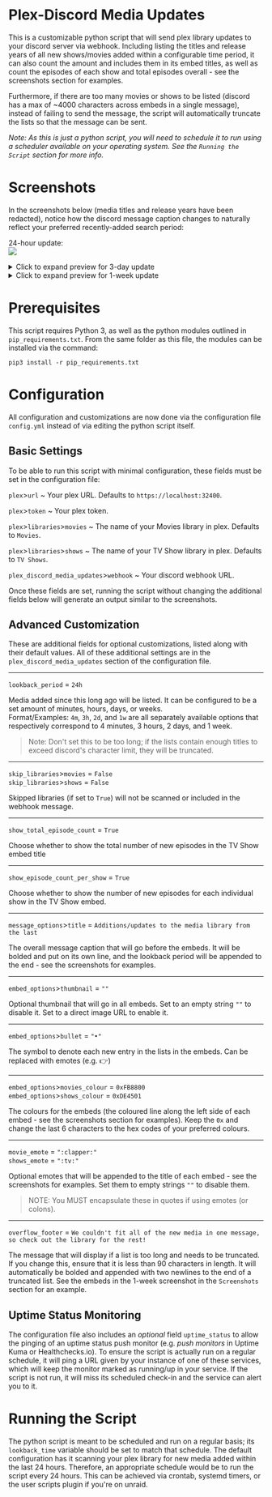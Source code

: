  # Plex-Discord Media Updates

This is a customizable python script that will send plex library updates to your discord server via webhook. Including listing the titles and release years of all new shows/movies added within a configurable time period, it can also count the amount and includes them in its embed titles, as well as count the episodes of each show and total episodes overall - see the screenshots section for examples. 

Furthermore, if there are too many movies or shows to be listed (discord has a max of ~4000 characters across embeds in a single message), instead of failing to send the message, the script will automatically truncate the lists so that the message can be sent.

*Note: As this is just a python script, you will need to schedule it to run using a scheduler available on your operating system. See the `Running the Script` section for more info.*

# Screenshots

In the screenshots below (media titles and release years have been redacted), notice how the discord message caption changes to naturally reflect your preferred recently-added search period:

24-hour update:  
![](https://user-images.githubusercontent.com/44678543/159141632-db133f53-7858-4976-ba12-e2a21fe61590.png)

<details><summary>Click to expand preview for 3-day update</summary>

![](https://user-images.githubusercontent.com/44678543/159141135-09863ac3-bf8c-4402-8e23-c51ee8c2c18f.png)

</details>
<details><summary>Click to expand preview for 1-week update</summary>

Notice that lists that are too long will be automatically truncated and an additional message will be appended to let users know. This is to prevent the webhook from failing to send.
  
![](https://user-images.githubusercontent.com/44678543/159141139-b64742eb-0d6a-42a2-92e3-9f2d503e37ea.png)

</details>

# Prerequisites

This script requires Python 3, as well as the python modules outlined in `pip_requirements.txt`. From the same folder as this file, the modules can be installed via the command:

`pip3 install -r pip_requirements.txt`


# Configuration

All configuration and customizations are now done via the configuration file `config.yml` instead of via editing the python script itself.

## Basic Settings

To be able to run this script with minimal configuration, these fields must be set in the configuration file:

`plex`>`url` ~ Your plex URL. Defaults to `https://localhost:32400`.

`plex`>`token` ~ Your plex token.

`plex`>`libraries`>`movies` ~ The name of your Movies library in plex. Defaults to `Movies`.

`plex`>`libraries`>`shows` ~ The name of your TV Show library in plex. Defaults to `TV Shows`. 

`plex_discord_media_updates`>`webhook` ~ Your discord webhook URL.

Once these fields are set, running the script without changing the additional fields below will generate an output similar to the screenshots.

## Advanced Customization

These are additional fields for optional customizations, listed along with their default values. All of these additional settings are in the `plex_discord_media_updates` section of the configuration file.

---

`lookback_period` = `24h`

Media added since this long ago will be listed. It can be configured to be a set amount of minutes, hours, days, or weeks.  
Format/Examples: `4m`, `3h`, `2d`, and `1w` are all separately available options that respectively correspond to 4 minutes, 3 hours, 2 days, and 1 week.

> Note: Don't set this to be too long; if the lists contain enough titles to exceed discord's character limit, they will be truncated.

---

`skip_libraries`>`movies` = `False`  
`skip_libraries`>`shows` = `False`

Skipped libraries (if set to `True`) will not be scanned or included in the webhook message.  

---

`show_total_episode_count` = `True`

Choose whether to show the total number of new episodes in the TV Show embed title

---

`show_episode_count_per_show` = `True`

Choose whether to show the number of new episodes for each individual show in the TV Show embed.

---

`message_options`>`title` = `Additions/updates to the media library from the last`

The overall message caption that will go before the embeds. It will be bolded and put on its own line, and the lookback period will be appended to the end - see the screenshots for examples.  

---

`embed_options`>`thumbnail` = `""`

Optional thumbnail that will go in all embeds. Set to an empty string `""` to disable it. Set to a direct image URL to enable it.

---

`embed_options`>`bullet` = `"•"`

The symbol to denote each new entry in the lists in the embeds. Can be replaced with emotes (e.g. :point_right:)

---

`embed_options`>`movies_colour` = `0xFB8800`  
`embed_options`>`shows_colour` = `0xDE4501`

The colours for the embeds (the coloured line along the left side of each embed - see the screenshots section for examples). Keep the `0x` and change the last 6 characters to the hex codes of your preferred colours.  

---

`movie_emote` = `":clapper:"`  
`shows_emote` = `":tv:"`

Optional emotes that will be appended to the title of each embed - see the screenshots for examples. Set them to empty strings `""` to disable them. 
> NOTE: You MUST encapsulate these in quotes if using emotes (or colons).  

---

`overflow_footer` = `We couldn't fit all of the new media in one message, so check out the library for the rest!`

The message that will display if a list is too long and needs to be truncated. If you change this, ensure that it is less than 90 characters in length. It will automatically be bolded and appended with two newlines to the end of a truncated list. See the embeds in the 1-week screenshot in the `Screenshots` section for an example.  

## Uptime Status Monitoring

The configuration file also includes an *optional* field `uptime_status` to allow the pinging of an uptime status push monitor (e.g. *push monitors* in Uptime Kuma or Healthchecks.io). To ensure the script is actually run on a regular schedule, it will ping a URL given by your instance of one of these services, which will keep the monitor marked as running/up in your service. If the script is not run, it will miss its scheduled check-in and the service can alert you to it.

# Running the Script

The python script is meant to be scheduled and run on a regular basis; its `lookback_time` variable should be set to match that schedule. The default configuration has it scanning your plex library for new media added within the last 24 hours. Therefore, an appropriate schedule would be to run the script every 24 hours. This can be achieved via crontab, systemd timers, or the user scripts plugin if you're on unraid.

